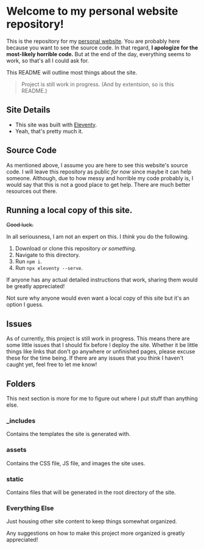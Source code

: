 # Welcome to my personal website repository!

This is the repository for my [personal website](https://moldymacaronix.netlify.app/). You are probably here because you want to see the source code. In that regard, **I apologize for the most-likely horrible code.** But at the end of the day, everything seems to work, so that's all I could ask for.

This README will outline most things about the site.

> Project is still work in progress. (And by extentsion, so is this README.)

## Site Details

* This site was built with [Eleventy](https://www.11ty.dev/).
* Yeah, that's pretty much it.

## Source Code

As mentioned above, I assume you are here to see this website's source code. I will leave this repository as public *for now* since maybe it can help someone. Although, due to how messy and horrible my code probably is, I would say that this is not a good place to get help. There are much better resources out there.

## Running a local copy of this site.

~~Good luck.~~

In all seriousness, I am not an expert on this. I *think* you do the following.

1. Download or clone this repository *or something*.
2. Navigate to this directory.
3. Run `npm i`.
4. Run `npx eleventy --serve`.

If anyone has any actual detailed instructions that work, sharing them would be greatly appreciated!

Not sure why anyone would even want a local copy of this site but it's an option I guess.

## Issues

As of currently, this project is still work in progress. This means there are some little issues that I should fix before I deploy the site. Whether it be little things like links that don't go anywhere or unfinished pages, please excuse these for the time being. If there are any issues that you think I haven't caught yet, feel free to let me know!

## Folders

This next section is more for me to figure out where I put stuff than anything else.

### _includes

Contains the templates the site is generated with.

### assets

Contains the CSS file, JS file, and images the site uses.

### static

Contains files that will be generated in the root directory of the site.

### Everything Else

Just housing other site content to keep things somewhat organized.

Any suggestions on how to make this project more organized is greatly appreciated!